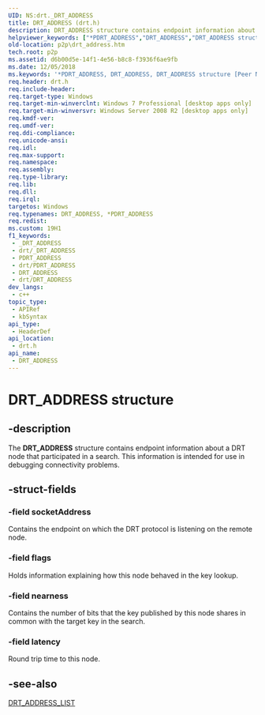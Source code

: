 ```yaml
---
UID: NS:drt._DRT_ADDRESS
title: DRT_ADDRESS (drt.h)
description: DRT_ADDRESS structure contains endpoint information about a DRT node that participated in a search. This information is intended for use in debugging connectivity problems.
helpviewer_keywords: ["*PDRT_ADDRESS","DRT_ADDRESS","DRT_ADDRESS structure [Peer Networking]","PDRT_ADDRESS","PDRT_ADDRESS structure pointer [Peer Networking]","drt/DRT_ADDRESS","drt/PDRT_ADDRESS","p2p.drt_address"]
old-location: p2p\drt_address.htm
tech.root: p2p
ms.assetid: d6b00d5e-14f1-4e56-b8c8-f3936f6ae9fb
ms.date: 12/05/2018
ms.keywords: '*PDRT_ADDRESS, DRT_ADDRESS, DRT_ADDRESS structure [Peer Networking], PDRT_ADDRESS, PDRT_ADDRESS structure pointer [Peer Networking], drt/DRT_ADDRESS, drt/PDRT_ADDRESS, p2p.drt_address'
req.header: drt.h
req.include-header: 
req.target-type: Windows
req.target-min-winverclnt: Windows 7 Professional [desktop apps only]
req.target-min-winversvr: Windows Server 2008 R2 [desktop apps only]
req.kmdf-ver: 
req.umdf-ver: 
req.ddi-compliance: 
req.unicode-ansi: 
req.idl: 
req.max-support: 
req.namespace: 
req.assembly: 
req.type-library: 
req.lib: 
req.dll: 
req.irql: 
targetos: Windows
req.typenames: DRT_ADDRESS, *PDRT_ADDRESS
req.redist: 
ms.custom: 19H1
f1_keywords:
 - _DRT_ADDRESS
 - drt/_DRT_ADDRESS
 - PDRT_ADDRESS
 - drt/PDRT_ADDRESS
 - DRT_ADDRESS
 - drt/DRT_ADDRESS
dev_langs:
 - c++
topic_type:
 - APIRef
 - kbSyntax
api_type:
 - HeaderDef
api_location:
 - drt.h
api_name:
 - DRT_ADDRESS
---
```


# DRT_ADDRESS structure


## -description

The <b>DRT_ADDRESS</b> structure contains endpoint information about a DRT node that participated in a search.  This information is intended for use in debugging connectivity problems.

## -struct-fields

### -field socketAddress

Contains the endpoint on which the DRT protocol is listening on the remote node.

### -field flags

Holds information explaining how this node behaved in the key lookup.

### -field nearness

Contains the number of bits that the key published by this node shares in common with the target key in the search.

### -field latency

Round trip time to this node.

## -see-also

<a href="https://docs.microsoft.com/windows/desktop/api/drt/ns-drt-drt_address_list">DRT_ADDRESS_LIST</a>

